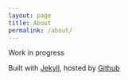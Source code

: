 ```yaml
---
layout: page
title: About
permalink: /about/
---
```



Work in progress


Built with [Jekyll](https://jekyllrb.com/), hosted by [Github](https://github.com)